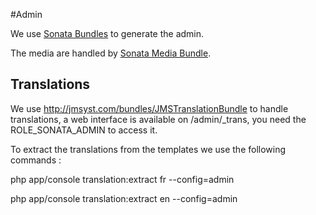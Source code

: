 #Admin

We use [Sonata Bundles](https://sonata-project.org) to  generate the admin.

The media are handled by [Sonata Media Bundle](https://sonata-project.org/bundles/media/2-2/doc/index.html).

## Translations

We use http://jmsyst.com/bundles/JMSTranslationBundle to handle translations, a web interface is available on /admin/_trans, you need the ROLE_SONATA_ADMIN to access it.

To extract the translations from the templates we use the following commands :

php app/console translation:extract fr --config=admin

php app/console translation:extract en --config=admin